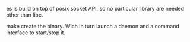 es is build on top of posix socket API, so no particular library are needed other than libc.

make create the binary. Wich in turn launch a daemon and a command interface to start/stop it.

